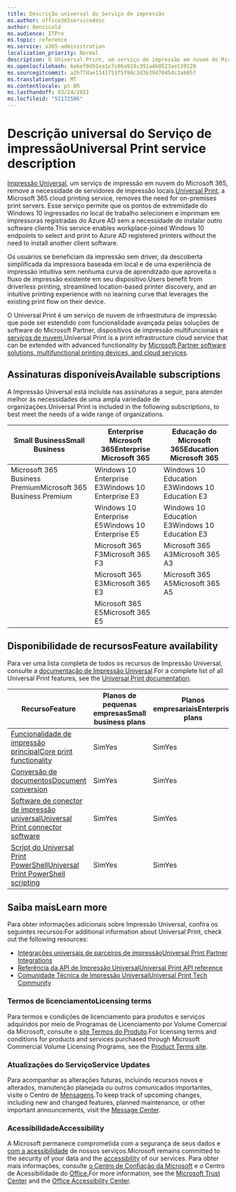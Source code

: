 ```yaml
---
title: Descrição universal do Serviço de impressão
ms.author: office365servicedesc
author: Benzicald
ms.audience: ITPro
ms.topic: reference
ms.service: o365-administration
localization_priority: Normal
description: O Universal Print, um serviço de impressão em nuvem do Microsoft 365, remove a necessidade de servidores de impressão locais.
ms.openlocfilehash: 6e6ef0d91ea1c7c06a924c391a4b0523ae139120
ms.sourcegitcommit: a2b77dae1341753f5f98c3d3b39d70454c3ab05f
ms.translationtype: MT
ms.contentlocale: pt-BR
ms.lasthandoff: 03/24/2021
ms.locfileid: "51172506"
---
```

# <a name="universal-print-service-description"></a><span data-ttu-id="e2196-103">Descrição universal do Serviço de impressão</span><span class="sxs-lookup"><span data-stu-id="e2196-103">Universal Print service description</span></span>

<span data-ttu-id="e2196-104">[Impressão Universal](https://www.microsoft.com/microsoft-365/windows/universal-print), um serviço de impressão em nuvem do Microsoft 365, remove a necessidade de servidores de impressão locais.</span><span class="sxs-lookup"><span data-stu-id="e2196-104">[Universal Print](https://www.microsoft.com/microsoft-365/windows/universal-print), a Microsoft 365 cloud printing service, removes the need for on-premises print servers.</span></span> <span data-ttu-id="e2196-105">Esse serviço permite que os pontos de extremidade do Windows 10 ingressados no local de trabalho selecionem e imprimam em impressoras registradas do Azure AD sem a necessidade de instalar outro software cliente.</span><span class="sxs-lookup"><span data-stu-id="e2196-105">This service enables workplace-joined Windows 10 endpoints to select and print to Azure AD registered printers without the need to install another client software.</span></span>

<span data-ttu-id="e2196-106">Os usuários se beneficiam da impressão sem driver, da descoberta simplificada da impressora baseada em local e de uma experiência de impressão intuitiva sem nenhuma curva de aprendizado que aproveita o fluxo de impressão existente em seu dispositivo.</span><span class="sxs-lookup"><span data-stu-id="e2196-106">Users benefit from driverless printing, streamlined location-based printer discovery, and an intuitive printing experience with no learning curve that leverages the existing print flow on their device.</span></span>

<span data-ttu-id="e2196-107">O Universal Print é um serviço de nuvem de infraestrutura de impressão que pode ser estendido com funcionalidade avançada pelas soluções de software do Microsoft Partner, dispositivos de impressão multifuncionais e [serviços de nuvem.](/universal-print/fundamentals/universal-print-partner-integrations)</span><span class="sxs-lookup"><span data-stu-id="e2196-107">Universal Print is a print infrastructure cloud service that can be extended with advanced functionality by [Microsoft Partner software solutions, multifunctional printing devices, and cloud services](/universal-print/fundamentals/universal-print-partner-integrations).</span></span>

## <a name="available-subscriptions"></a><span data-ttu-id="e2196-108">Assinaturas disponíveis</span><span class="sxs-lookup"><span data-stu-id="e2196-108">Available subscriptions</span></span>

<span data-ttu-id="e2196-109">A Impressão Universal está incluída nas assinaturas a seguir, para atender melhor às necessidades de uma ampla variedade de organizações.</span><span class="sxs-lookup"><span data-stu-id="e2196-109">Universal Print is included in the following subscriptions, to best meet the needs of a wide range of organizations.</span></span>

| <span data-ttu-id="e2196-110">Small Business</span><span class="sxs-lookup"><span data-stu-id="e2196-110">Small Business</span></span>                 | <span data-ttu-id="e2196-111">Enterprise Microsoft 365</span><span class="sxs-lookup"><span data-stu-id="e2196-111">Enterprise Microsoft 365</span></span>     | <span data-ttu-id="e2196-112">Educação do Microsoft 365</span><span class="sxs-lookup"><span data-stu-id="e2196-112">Education Microsoft 365</span></span> |
|--------------------------------|------------------------------|-------------------------|
| <span data-ttu-id="e2196-113">Microsoft 365 Business Premium</span><span class="sxs-lookup"><span data-stu-id="e2196-113">Microsoft 365 Business Premium</span></span> | <span data-ttu-id="e2196-114">Windows 10 Enterprise E3</span><span class="sxs-lookup"><span data-stu-id="e2196-114">Windows 10 Enterprise E3</span></span>     | <span data-ttu-id="e2196-115">Windows 10 Education E3</span><span class="sxs-lookup"><span data-stu-id="e2196-115">Windows 10 Education E3</span></span> |
|                                | <span data-ttu-id="e2196-116">Windows 10 Enterprise E5</span><span class="sxs-lookup"><span data-stu-id="e2196-116">Windows 10 Enterprise E5</span></span>     | <span data-ttu-id="e2196-117">Windows 10 Education E3</span><span class="sxs-lookup"><span data-stu-id="e2196-117">Windows 10 Education E3</span></span> |
|                                | <span data-ttu-id="e2196-118">Microsoft 365 F3</span><span class="sxs-lookup"><span data-stu-id="e2196-118">Microsoft 365 F3</span></span>             | <span data-ttu-id="e2196-119">Microsoft 365 A3</span><span class="sxs-lookup"><span data-stu-id="e2196-119">Microsoft 365 A3</span></span>        |
|                                | <span data-ttu-id="e2196-120">Microsoft 365 E3</span><span class="sxs-lookup"><span data-stu-id="e2196-120">Microsoft 365 E3</span></span>             | <span data-ttu-id="e2196-121">Microsoft 365 A5</span><span class="sxs-lookup"><span data-stu-id="e2196-121">Microsoft 365 A5</span></span>        |
|                                | <span data-ttu-id="e2196-122">Microsoft 365 E5</span><span class="sxs-lookup"><span data-stu-id="e2196-122">Microsoft 365 E5</span></span>             |                         |

## <a name="feature-availability"></a><span data-ttu-id="e2196-123">Disponibilidade de recursos</span><span class="sxs-lookup"><span data-stu-id="e2196-123">Feature availability</span></span>

<span data-ttu-id="e2196-124">Para ver uma lista completa de todos os recursos de Impressão Universal, consulte a [documentação de Impressão Universal](/universal-print/).</span><span class="sxs-lookup"><span data-stu-id="e2196-124">For a complete list of all Universal Print features, see the [Universal Print documentation](/universal-print/).</span></span>

| <span data-ttu-id="e2196-125">Recurso</span><span class="sxs-lookup"><span data-stu-id="e2196-125">Feature</span></span>                                  | <span data-ttu-id="e2196-126">Planos de pequenas empresas</span><span class="sxs-lookup"><span data-stu-id="e2196-126">Small business plans</span></span> | <span data-ttu-id="e2196-127">Planos empresariais</span><span class="sxs-lookup"><span data-stu-id="e2196-127">Enterprise plans</span></span> | <span data-ttu-id="e2196-128">Planos de educação</span><span class="sxs-lookup"><span data-stu-id="e2196-128">Education plans</span></span> |
|------------------------------------------|----------------------|------------------|-----------------|
| [<span data-ttu-id="e2196-129">Funcionalidade de impressão principal</span><span class="sxs-lookup"><span data-stu-id="e2196-129">Core print functionality</span></span>](/universal-print/)             | <span data-ttu-id="e2196-130">Sim</span><span class="sxs-lookup"><span data-stu-id="e2196-130">Yes</span></span>                  | <span data-ttu-id="e2196-131">Sim</span><span class="sxs-lookup"><span data-stu-id="e2196-131">Yes</span></span>              | <span data-ttu-id="e2196-132">Sim</span><span class="sxs-lookup"><span data-stu-id="e2196-132">Yes</span></span>             |
| [<span data-ttu-id="e2196-133">Conversão de documentos</span><span class="sxs-lookup"><span data-stu-id="e2196-133">Document conversion</span></span>](/universal-print/fundamentals/universal-print-document-conversion)                  | <span data-ttu-id="e2196-134">Sim</span><span class="sxs-lookup"><span data-stu-id="e2196-134">Yes</span></span>                  | <span data-ttu-id="e2196-135">Sim</span><span class="sxs-lookup"><span data-stu-id="e2196-135">Yes</span></span>              | <span data-ttu-id="e2196-136">Sim</span><span class="sxs-lookup"><span data-stu-id="e2196-136">Yes</span></span>             |
| [<span data-ttu-id="e2196-137">Software de conector de impressão universal</span><span class="sxs-lookup"><span data-stu-id="e2196-137">Universal Print connector software</span></span>](/universal-print/fundamentals/universal-print-connector-overview)   | <span data-ttu-id="e2196-138">Sim</span><span class="sxs-lookup"><span data-stu-id="e2196-138">Yes</span></span>                  | <span data-ttu-id="e2196-139">Sim</span><span class="sxs-lookup"><span data-stu-id="e2196-139">Yes</span></span>              | <span data-ttu-id="e2196-140">Sim</span><span class="sxs-lookup"><span data-stu-id="e2196-140">Yes</span></span>             |
| [<span data-ttu-id="e2196-141">Script do Universal Print PowerShell</span><span class="sxs-lookup"><span data-stu-id="e2196-141">Universal Print PowerShell scripting</span></span>](/universal-print/fundamentals/universal-print-powershell) | <span data-ttu-id="e2196-142">Sim</span><span class="sxs-lookup"><span data-stu-id="e2196-142">Yes</span></span>                  | <span data-ttu-id="e2196-143">Sim</span><span class="sxs-lookup"><span data-stu-id="e2196-143">Yes</span></span>              | <span data-ttu-id="e2196-144">Sim</span><span class="sxs-lookup"><span data-stu-id="e2196-144">Yes</span></span>             |

## <a name="learn-more"></a><span data-ttu-id="e2196-145">Saiba mais</span><span class="sxs-lookup"><span data-stu-id="e2196-145">Learn more</span></span>

<span data-ttu-id="e2196-146">Para obter informações adicionais sobre Impressão Universal, confira os seguintes recursos:</span><span class="sxs-lookup"><span data-stu-id="e2196-146">For additional information about Universal Print, check out the following resources:</span></span>

- [<span data-ttu-id="e2196-147">Integrações universais de parceiros de impressão</span><span class="sxs-lookup"><span data-stu-id="e2196-147">Universal Print Partner Integrations</span></span>](/universal-print/fundamentals/universal-print-partner-integrations)
- [<span data-ttu-id="e2196-148">Referência da API de Impressão Universal</span><span class="sxs-lookup"><span data-stu-id="e2196-148">Universal Print API reference</span></span>](/graph/universal-print-concept-overview)
- [<span data-ttu-id="e2196-149">Comunidade Técnica de Impressão Universal</span><span class="sxs-lookup"><span data-stu-id="e2196-149">Universal Print Tech Community</span></span>](https://techcommunity.microsoft.com/t5/universal-print/ct-p/UniversalPrint)

### <a name="licensing-terms"></a><span data-ttu-id="e2196-150">Termos de licenciamento</span><span class="sxs-lookup"><span data-stu-id="e2196-150">Licensing terms</span></span>

<span data-ttu-id="e2196-151">Para termos e condições de licenciamento para produtos e serviços adquiridos por meio de Programas de Licenciamento por Volume Comercial da Microsoft, consulte o [site Termos do Produto](https://www.microsoft.com/licensing/terms/).</span><span class="sxs-lookup"><span data-stu-id="e2196-151">For licensing terms and conditions for products and services purchased through Microsoft Commercial Volume Licensing Programs, see the [Product Terms site](https://www.microsoft.com/licensing/terms/).</span></span> 

### <a name="service-updates"></a><span data-ttu-id="e2196-152">Atualizações do Serviço</span><span class="sxs-lookup"><span data-stu-id="e2196-152">Service Updates</span></span>

<span data-ttu-id="e2196-153">Para acompanhar as alterações futuras, incluindo recursos novos e alterados, manutenção planejada ou outros comunicados importantes, visite o Centro de [Mensagens](/microsoft-365/admin/manage/message-center).</span><span class="sxs-lookup"><span data-stu-id="e2196-153">To keep track of upcoming changes, including new and changed features, planned maintenance, or other important announcements, visit the [Message Center](/microsoft-365/admin/manage/message-center).</span></span>

### <a name="accessibility"></a><span data-ttu-id="e2196-154">Acessibilidade</span><span class="sxs-lookup"><span data-stu-id="e2196-154">Accessibility</span></span>

<span data-ttu-id="e2196-155">A Microsoft permanece comprometida com a segurança de seus dados e [com a acessibilidade](https://www.microsoft.com/trust-center/compliance/accessibility) de nossos serviços.</span><span class="sxs-lookup"><span data-stu-id="e2196-155">Microsoft remains committed to the security of your data and the [accessibility](https://www.microsoft.com/trust-center/compliance/accessibility) of our services.</span></span> <span data-ttu-id="e2196-156">Para obter mais informações, consulte [o Centro de Confiação da Microsoft](https://www.microsoft.com/trust-center) e o Centro de Acessibilidade do [Office.](https://support.microsoft.com/topic/office-accessibility-center-resources-for-people-with-disabilities-ecab0fcf-d143-4fe8-a2ff-6cd596bddc6d)</span><span class="sxs-lookup"><span data-stu-id="e2196-156">For more information, see the [Microsoft Trust Center](https://www.microsoft.com/trust-center) and the [Office Accessibility Center](https://support.microsoft.com/topic/office-accessibility-center-resources-for-people-with-disabilities-ecab0fcf-d143-4fe8-a2ff-6cd596bddc6d).</span></span>